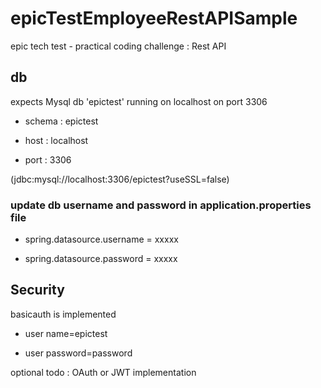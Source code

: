 # epicTestEmployeeRestAPISample
epic tech test - practical coding challenge : Rest API

## db


expects Mysql db 'epictest' running on localhost on port 3306

* schema : epictest

* host   : localhost

* port   : 3306


(jdbc:mysql://localhost:3306/epictest?useSSL=false)

### update db username and password in application.properties file

* spring.datasource.username = xxxxx

* spring.datasource.password = xxxxx


## Security

basicauth is implemented

  * user name=epictest
  
  * user password=password
  
optional todo : OAuth or JWT implementation 
